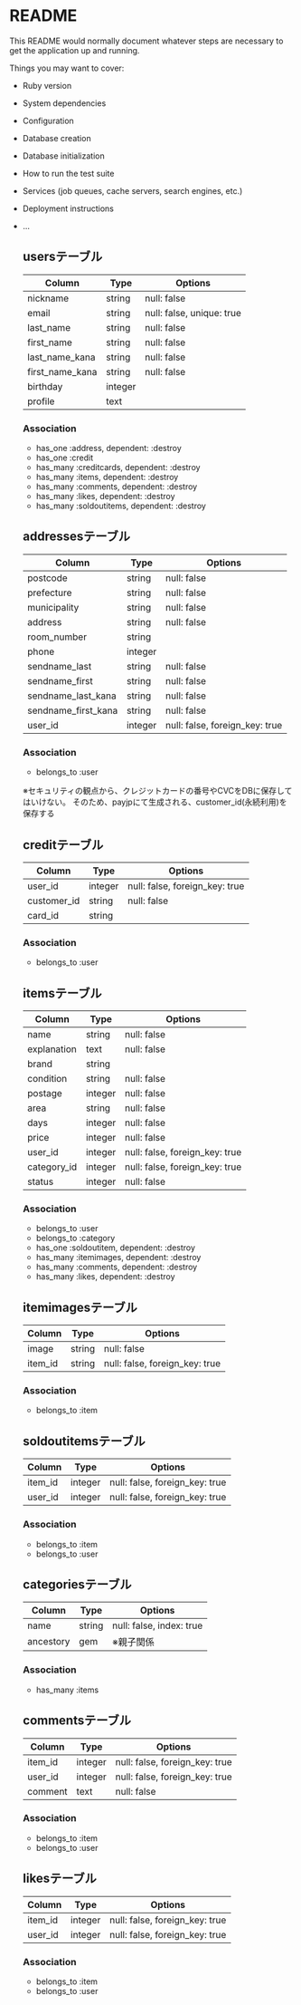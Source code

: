 # README

This README would normally document whatever steps are necessary to get the
application up and running.

Things you may want to cover:

* Ruby version

* System dependencies

* Configuration

* Database creation

* Database initialization

* How to run the test suite

* Services (job queues, cache servers, search engines, etc.)

* Deployment instructions

* ...

  ## usersテーブル
  |Column|Type|Options|
  |------|----|-------|
  |nickname|string|null: false|
  |email|string|null: false, unique: true|
  |last_name|string|null: false|
  |first_name|string|null: false|
  |last_name_kana|string|null: false|
  |first_name_kana|string|null: false|
  |birthday|integer||
  |profile|text||
  ### Association
  - has_one :address, dependent: :destroy
  - has_one :credit
  - has_many :creditcards, dependent: :destroy
  - has_many :items, dependent: :destroy
  - has_many :comments, dependent: :destroy
  - has_many :likes, dependent: :destroy
  - has_many :soldoutitems, dependent: :destroy

  ## addressesテーブル
  |Column|Type|Options|
  |------|----|-------|
  |postcode|string|null: false|
  |prefecture|string|null: false|
  |municipality|string|null: false|
  |address|string|null: false|
  |room_number|string||
  |phone|integer||
  |sendname_last|string|null: false|
  |sendname_first|string|null: false|
  |sendname_last_kana|string|null: false|
  |sendname_first_kana|string|null: false|
  |user_id|integer|null: false, foreign_key: true|    /  references
  ### Association
  - belongs_to :user


  ※セキュリティの観点から、クレジットカードの番号やCVCをDBに保存してはいけない。
  そのため、payjpにて生成される、customer_id(永続利用)を保存する
  ## creditテーブル
  |Column|Type|Options|
  |------|----|-------|
  |user_id|integer|null: false, foreign_key: true|    /  references
  |customer_id|string|null: false|  
  |card_id|string||
  ### Association
  - belongs_to :user


  ## itemsテーブル
  |Column|Type|Options|
  |------|----|-------|
  |name|string|null: false|
  |explanation|text|null: false|
  |brand|string||
  |condition|string|null: false|
  |postage|integer|null: false|
  |area|string|null: false|
  |days|integer|null: false|
  |price|integer|null: false|
  |user_id|integer|null: false, foreign_key: true|    /  references
  |category_id|integer|null: false, foreign_key: true|    /  references
  |status|integer|null: false|
  ### Association
  - belongs_to :user
  - belongs_to :category
  - has_one :soldoutitem, dependent: :destroy
  - has_many :itemimages, dependent: :destroy
  - has_many :comments, dependent: :destroy
  - has_many :likes, dependent: :destroy


  ## itemimagesテーブル
  |Column|Type|Options|
  |------|----|-------|
  |image|string|null: false|
  |item_id|string|null: false, foreign_key: true|     /  references
  ### Association
  - belongs_to :item


  ## soldoutitemsテーブル
  |Column|Type|Options|
  |------|----|-------|
  |item_id|integer|null: false, foreign_key: true|
  |user_id|integer|null: false, foreign_key: true|
  ### Association
  - belongs_to :item
  - belongs_to :user


  ## categoriesテーブル
  |Column|Type|Options|
  |------|----|-------|
  |name|string|null: false, index: true|
  |ancestory|gem|※親子関係|
  ### Association
  - has_many :items



  ## commentsテーブル
  |Column|Type|Options|
  |------|----|-------|
  |item_id|integer|null: false, foreign_key: true|    /  references
  |user_id|integer|null: false, foreign_key: true|    /  references
  |comment|text|null: false|
  ### Association
  - belongs_to :item
  - belongs_to :user


  ## likesテーブル
  |Column|Type|Options|
  |------|----|-------|
  |item_id|integer|null: false, foreign_key: true|    /  references
  |user_id|integer|null: false, foreign_key: true|    /  references
  ### Association
  - belongs_to :item
  - belongs_to :user 
